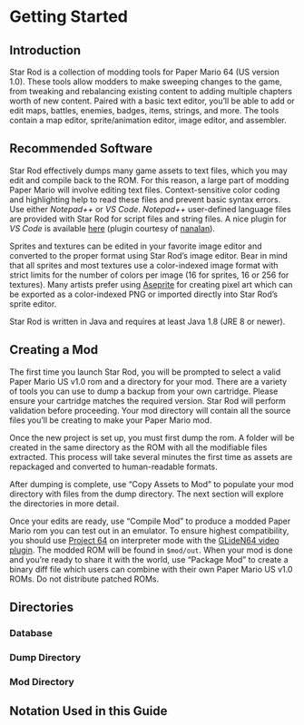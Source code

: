 # Getting Started

## Introduction

Star Rod is a collection of modding tools for Paper Mario 64 (US version 1.0). These tools allow modders to make sweeping changes to the game, from tweaking and rebalancing existing content to adding multiple chapters worth of new content. Paired with a basic text editor, you’ll be able to add or edit maps, battles, enemies, badges, items, strings, and more. The tools contain a map editor, sprite/animation editor, image editor, and assembler.

## Recommended Software

Star Rod effectively dumps many game assets to text files, which you may edit and compile back to the ROM. For this reason, a large part of modding Paper Mario will involve editing text files. Context-sensitive color coding and highlighting help to read these files and prevent basic syntax errors. Use either _Notepad++_ or _VS Code_. _Notepad++_ user-defined language files are provided with Star Rod for script files and string files. A nice plugin for _VS Code_ is available [here](https://marketplace.visualstudio.com/items?itemName=nanaian.vscode-star-rod) (plugin courtesy of [nanalan](https://imalex.xyz/)).

Sprites and textures can be edited in your favorite image editor and converted to the proper format using Star Rod’s image editor. Bear in mind that all sprites and most textures use a color-indexed image format with strict limits for the number of colors per image (16 for sprites, 16 or 256 for textures). Many artists prefer using [Aseprite](https://www.aseprite.org/) for creating pixel art which can be exported as a color-indexed PNG or imported directly into Star Rod’s sprite editor.

Star Rod is written in Java and requires at least Java 1.8 (JRE 8 or newer).

## Creating a Mod

The first time you launch Star Rod, you will be prompted to select a valid Paper Mario US v1.0 rom and a directory for your mod. There are a variety of tools you can use to dump a backup from your own cartridge. Please ensure your cartridge matches the required version. Star Rod will perform validation before proceeding. Your mod directory will contain all the source files you’ll be creating to make your Paper Mario mod.

Once the new project is set up, you must first dump the rom. A folder will be created in the same directory as the ROM with all the modifiable files extracted. This process will take several minutes the first time as assets are repackaged and converted to human-readable formats.

After dumping is complete, use “Copy Assets to Mod” to populate your mod directory with files from the dump directory. The next section will explore the directories in more detail.

Once your edits are ready, use “Compile Mod” to produce a modded Paper Mario rom you can test out in an emulator. To ensure highest compatibility, you should use [Project 64](https://www.pj64-emu.com/) on interpreter mode with the [GLideN64 video plugin](https://github.com/gonetz/GLideN64/releases). The modded ROM will be found in <code>$mod/out</code>. When your mod is done and you’re ready to share it with the world, use “Package Mod” to create a binary diff file which users can combine with their own Paper Mario US v1.0 ROMs. Do not distribute patched ROMs.

## Directories

### Database

### Dump Directory

### Mod Directory

## Notation Used in this Guide
